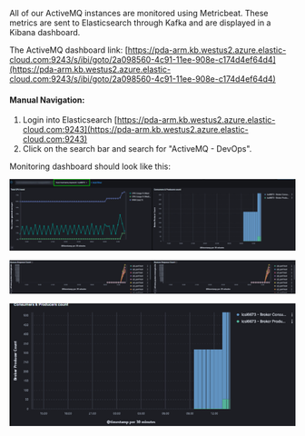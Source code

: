 All of our ActiveMQ instances are monitored using Metricbeat.
These metrics are sent to Elasticsearch through Kafka and are displayed in a Kibana dashboard.

The ActiveMQ dashboard link: [https://pda-arm.kb.westus2.azure.elastic-cloud.com:9243/s/ibi/goto/2a098560-4c91-11ee-908e-c174d4ef64d4](https://pda-arm.kb.westus2.azure.elastic-cloud.com:9243/s/ibi/goto/2a098560-4c91-11ee-908e-c174d4ef64d4)

#### Manual Navigation:

1. Login into Elasticsearch [https://pda-arm.kb.westus2.azure.elastic-cloud.com:9243](https://pda-arm.kb.westus2.azure.elastic-cloud.com:9243)
2. Click on the search bar and search for "ActiveMQ - DevOps".

Monitoring dashboard should look like this:

![](ElasticSearch%201.png)

![](ElasticSearch%202.png)

![](ElasticSearch%203.png)
